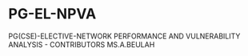 # PG-EL-NPVA
PG(CSE)-ELECTIVE-NETWORK PERFORMANCE AND VULNERABILITY ANALYSIS - CONTRIBUTORS MS.A.BEULAH
